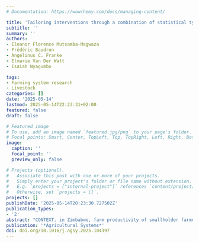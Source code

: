 ```yaml
---
# Documentation: https://wowchemy.com/docs/managing-content/

title: 'Tailoring interventions through a combination of statistical typology and frontier analysis: a study of mixed crop-livestock farms in semi-arid Zimbabwe'
subtitle: ''
summary: ''
authors:
- Eleanor Florence Mutsamba-Magwaza
- Frédéric Baudron
- Angelinus C. Franke
- Elmarie Van Der Watt
- Isaiah Nyagumbo

tags:
- Farming system research
- Livestock
categories: []
date: '2025-05-14'
lastmod: 2025-05-14T22:23:31+02:00
featured: false
draft: false

# Featured image
# To use, add an image named `featured.jpg/png` to your page's folder.
# Focal points: Smart, Center, TopLeft, Top, TopRight, Left, Right, BottomLeft, Bottom, BottomRight.
image:
  caption: ''
  focal_point: ''
  preview_only: false

# Projects (optional).
#   Associate this post with one or more of your projects.
#   Simply enter your project's folder or file name without extension.
#   E.g. `projects = ["internal-project"]` references `content/project/deep-learning/index.md`.
#   Otherwise, set `projects = []`.
projects: []
publishDate: '2025-05-14T20:23:30.727502Z'
publication_types:
- '2'
abstract: "CONTEXT. in Zimbabwe, farm productivity of smallholder farmers practising mixed crop-livestock farming is hindered by climate variability, inadequate nutritious feeds, poor soil fertility, and resource trade-offs. Despite these challenges, positive deviants (PDs) within these communities achieve better outcomes using resources similar to those of other farmers. OBJECTIVE. This study sought to identify crop-livestock practices that enable PDs to outperform low-efficiency farms (LEFs) and to compare their farm productivity (energy output), nutrient quantities added to croplands, gross margins and return on investment (ROI) from crop production. METHODS. Data from a survey conducted in Mutoko and Buhera districts of Zimbabwe in 2021 were used to derive a farm typology per district and identify PDs and LEFs within farm types. Selected farms were subjected to detailed surveys to identify their specific practices. RESULTS AND CONCLUSIONS. Compared to LEFs, PD farmers achieved significantly greater crop productivity — by 86 %, 89 % and 28 % — and livestock productivity — by 156 %, 101 % and 136 % on better-off, average and poorly-resourced farms, respectively. PDs had larger cropping areas (on average 42 % more) and owned more livestock (39 % more TLUs) than LEFs, but this does not fully explain differences in productivity. PDs used more inputs (fertilizer, labour and others) for crop production than LEFs and added more carbon and nitrogen to their soils. In both districts, PDs consistently outperformed LEFs in gross margins and ROI. The differences in economic performance between PDs and LEFs were more pronounced among the better-off farmers. Key practices contributing to PDs’ success included recommended fertilizer use, timely operations, livestock supplementary feeding, fodder production, and adherence to extension advice. Financial shortages for the purchase of seeds, fertilizers, and veterinary drugs and poor access to information are potential hindrances to the adoption of PD practices by LEF farmers. SIGNIFICANCE. The combination of a farm typology and the PD approach helped to tailor recommendations to farms differing in resource-endowment, based on successful practices implemented in the region."
publication: '*Agricultural Systems*'
doi: doi.org/10.1016/j.agsy.2025.104397
---
```

